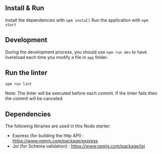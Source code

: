 ## Install & Run

Install the dependencies with `npm install`
Run the application with `npm start`

## Development

During the development process, you should use `npm run dev` to have livereload each time you modify a file in `app` folder.


## Run the linter

```
npm run lint
```
Note: The linter will be executed before each commit. If the linter fails then the commit will be canceled.

## Dependencies

The following libraries are used in this Node starter:
- Express (for building the http API) : https://www.npmjs.com/package/express
- Joi (for Schema validation) : https://www.npmjs.com/package/joi
